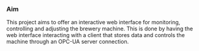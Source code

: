### Aim

This project aims to offer an interactive web interface for monitoring, controlling and
adjusting the brewery machine. This is done by having the web interface interacting with
a client that stores data and controls the machine through an OPC-UA server connection.

